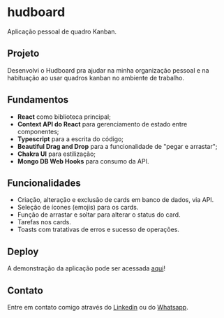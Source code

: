 # hudboard

Aplicação pessoal de quadro Kanban.

## Projeto

Desenvolvi o Hudboard pra ajudar na minha organização pessoal e na habituação ao usar quadros kanban no ambiente de trabalho.

## Fundamentos

- **React** como biblioteca principal;
- **Context API do React** para gerenciamento de estado entre componentes;
- **Typescript** para a escrita do código;
- **Beautiful Drag and Drop** para a funcionalidade de "pegar e arrastar";
- **Chakra UI** para estilização;
- **Mongo DB Web Hooks** para consumo da API.

## Funcionalidades

- Criação, alteração e exclusão de cards em banco de dados, via API.
- Seleção de ícones (emojis) para os cards.
- Função de arrastar e soltar para alterar o status do card.
- Tarefas nos cards.
- Toasts com tratativas de erros e sucesso de operações.

## Deploy

A demonstração da aplicação pode ser acessada [aqui](https://hudboard.netlify.app/)!

## Contato

Entre em contato comigo através do [Linkedin](https://www.linkedin.com/in/hudvdias/) ou do [Whatsapp](https://wa.me/5521981783889).
